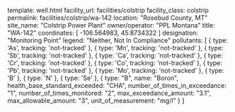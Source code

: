 template: well.html
facility_url: facilities/colstrip
facility_class: colstrip
permalink: facilities/colstrip/wa-142
location: "Rosebud County, MT"
site_name: "Colstrip Power Plant"
owner/operator: "PPL Montana"
title: "WA-142"
coordinates: [
  -106.564983,
  45.8734322
]
designation: "Monitoring Point"
legend: "Neither,  Not In Compliance"
pollutants: [
    {
      type: 'As',
      tracking: 'not-tracked'
    },
    {
      type: 'Mn',
      tracking: 'not-tracked'
    },
    {
      type: 'Sb',
      tracking: 'not-tracked'
    },
    {
      type: 'Ca',
      tracking: 'not-tracked'
    },
    {
      type: 'Cr',
      tracking: 'not-tracked'
    },
    {
      type: 'Co',
      tracking: 'not-tracked'
    },
    {
      type: 'Pb',
      tracking: 'not-tracked'
    },
    {
      type: 'Mo',
      tracking: 'not-tracked'
    },
    {
      type: 'B'
    },
    {
      type: 'N'
    },
    {
      type: 'Se'
    },  {
  type: "B",
  name: "Boron",
  health_base_standard_exceeded: "CHA",
  number_of_times_in_exceedance: "1",
  number_of_times_monitored: "2",
  max_exceedance_amount: "3.1",
  max_allowable_amount: "3",
  unit_of_measurement: "mg/l"
  }
]
